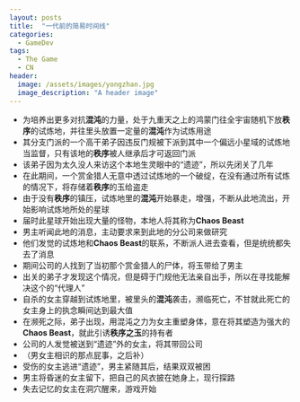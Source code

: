 ```yaml
---
layout: posts
title:  "一代前的简易时间线"
categories: 
  - GameDev
tags: 
  - The Game
  - CN
header:
  image: /assets/images/yongzhan.jpg
  image_description: "A header image"
---
```


- 为培养出更多对抗**混沌**的力量，处于九重天之上的鸿蒙门往全宇宙随机下放**秩序**的试炼地，并往里头放置一定量的**混沌**作为试炼用途
- 其分支门派的一个高干弟子因违反门规被下派到其中一个偏远小星域的试炼地当监督，只有该地的**秩序**被人继承后才可返回门派
- 该弟子因为太久没人来访这个本地生灵眼中的“遗迹”，所以先闭关了几年
- 在此期间，一个赏金猎人无意中透过试炼地的一个破绽，在没有通过所有试炼的情况下，将存储着**秩序**的玉给盗走
- 由于没有**秩序**的镇压，试炼地里的**混沌**开始暴走，增强，不断从此地流出，开始影响试炼地所处的星球
- 届时此星球开始出现大量的怪物，本地人将其称为**Chaos Beast**
- 男主听闻此地的消息，主动要求来到此地的分公司来做研究
- 他们发觉的试炼地和**Chaos Beast**的联系，不断派人进去查看，但是统统都失去了消息
- 期间公司的人找到了当初那个赏金猎人的尸体，将玉带给了男主
- 出关的弟子才发现这个情况，但是碍于门规他无法亲自出手，所以在寻找能解决这个的“代理人”
- 自杀的女主穿越到试炼地里，被里头的**混沌**袭击，濒临死亡，不甘就此死亡的女主身上的执念瞬间达到最大值
- 在濒死之际，弟子出现，用混沌之力为女主重塑身体，意在将其塑造为强大的**Chaos Beast**，就此引诱**秩序之玉**的持有者
- 公司的人发觉被送到“遗迹”外的女主，将其带回公司
- （男女主相识的那点屁事，之后补）
- 受伤的女主逃进“遗迹”，男主紧随其后，结果双双被困
- 男主将昏迷的女主留下，把自己的风衣披在她身上，现行探路
- 失去记忆的女主在洞穴醒来，游戏开始